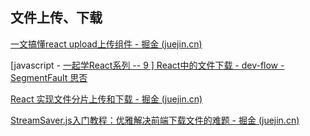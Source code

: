 ## 文件上传、下载

[一文搞懂react upload上传组件 - 掘金 (juejin.cn)](https://juejin.cn/post/7173935187389054983)

[javascript - [ 一起学React系列 -- 9 \] React中的文件下载 - dev-flow - SegmentFault 思否](https://segmentfault.com/a/1190000017099513)

[React 实现文件分片上传和下载 - 掘金 (juejin.cn)](https://juejin.cn/post/7296104547167813668)

[StreamSaver.js入门教程：优雅解决前端下载文件的难题 - 掘金 (juejin.cn)](https://juejin.cn/post/7262323026770870327)